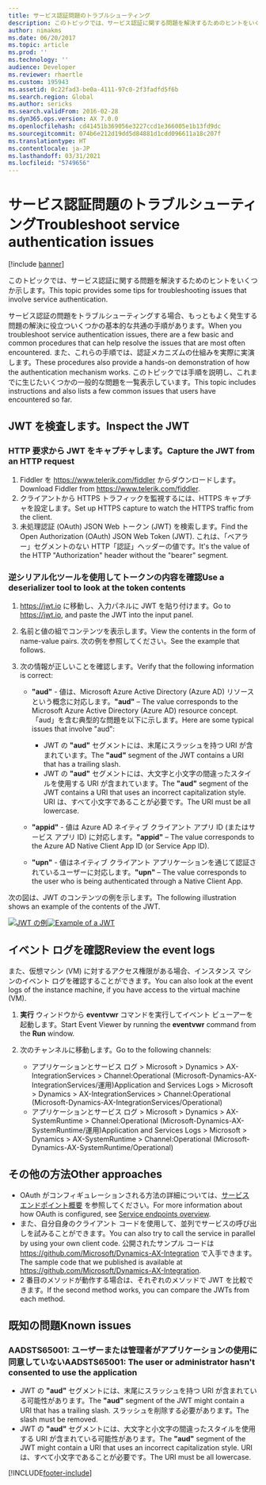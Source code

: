 ```yaml
---
title: サービス認証問題のトラブルシューティング
description: このトピックでは、サービス認証に関する問題を解決するためのヒントをいくつか示します。
author: nimakms
ms.date: 06/20/2017
ms.topic: article
ms.prod: ''
ms.technology: ''
audience: Developer
ms.reviewer: rhaertle
ms.custom: 195943
ms.assetid: 0c22fad3-be0a-4111-97c0-2f3fadfd5f6b
ms.search.region: Global
ms.author: sericks
ms.search.validFrom: 2016-02-28
ms.dyn365.ops.version: AX 7.0.0
ms.openlocfilehash: cd41451b369056e3227ccd1e366005e1b13fd9dc
ms.sourcegitcommit: 074b6e212d19dd5d84881d1cdd096611a18c207f
ms.translationtype: HT
ms.contentlocale: ja-JP
ms.lasthandoff: 03/31/2021
ms.locfileid: "5749656"
---
```

# <a name="troubleshoot-service-authentication-issues"></a><span data-ttu-id="b3bec-103">サービス認証問題のトラブルシューティング</span><span class="sxs-lookup"><span data-stu-id="b3bec-103">Troubleshoot service authentication issues</span></span>

[!include [banner](../includes/banner.md)]

<span data-ttu-id="b3bec-104">このトピックでは、サービス認証に関する問題を解決するためのヒントをいくつか示します。</span><span class="sxs-lookup"><span data-stu-id="b3bec-104">This topic provides some tips for troubleshooting issues that involve service authentication.</span></span>

<span data-ttu-id="b3bec-105">サービス認証の問題をトラブルシューティングする場合、もっともよく発生する問題の解決に役立ついくつかの基本的な共通の手順があります。</span><span class="sxs-lookup"><span data-stu-id="b3bec-105">When you troubleshoot service authentication issues, there are a few basic and common procedures that can help resolve the issues that are most often encountered.</span></span> <span data-ttu-id="b3bec-106">また、これらの手順では、認証メカニズムの仕組みを実際に実演します。</span><span class="sxs-lookup"><span data-stu-id="b3bec-106">These procedures also provide a hands-on demonstration of how the authentication mechanism works.</span></span> <span data-ttu-id="b3bec-107">このトピックでは手順を説明し、これまでに生じたいくつかの一般的な問題を一覧表示しています。</span><span class="sxs-lookup"><span data-stu-id="b3bec-107">This topic includes instructions and also lists a few common issues that users have encountered so far.</span></span>

## <a name="inspect-the-jwt"></a><span data-ttu-id="b3bec-108">JWT を検査します。</span><span class="sxs-lookup"><span data-stu-id="b3bec-108">Inspect the JWT</span></span>
### <a name="capture-the-jwt-from-an-http-request"></a><span data-ttu-id="b3bec-109">HTTP 要求から JWT をキャプチャします。</span><span class="sxs-lookup"><span data-stu-id="b3bec-109">Capture the JWT from an HTTP request</span></span>

1. <span data-ttu-id="b3bec-110">Fiddler を <https://www.telerik.com/fiddler> からダウンロードします。</span><span class="sxs-lookup"><span data-stu-id="b3bec-110">Download Fiddler from <https://www.telerik.com/fiddler>.</span></span>
2. <span data-ttu-id="b3bec-111">クライアントから HTTPS トラフィックを監視するには、HTTPS キャプチャを設定します。</span><span class="sxs-lookup"><span data-stu-id="b3bec-111">Set up HTTPS capture to watch the HTTPS traffic from the client.</span></span>
3. <span data-ttu-id="b3bec-112">未処理認証 (OAuth) JSON Web トークン (JWT) を検索します。</span><span class="sxs-lookup"><span data-stu-id="b3bec-112">Find the Open Authorization (OAuth) JSON Web Token (JWT).</span></span> <span data-ttu-id="b3bec-113">これは、「ベアラー」セグメントのない HTTP「認証」ヘッダーの値です。</span><span class="sxs-lookup"><span data-stu-id="b3bec-113">It's the value of the HTTP "Authorization" header without the "bearer" segment.</span></span>

### <a name="use-a-deserializer-tool-to-look-at-the-token-contents"></a><span data-ttu-id="b3bec-114">逆シリアル化ツールを使用してトークンの内容を確認</span><span class="sxs-lookup"><span data-stu-id="b3bec-114">Use a deserializer tool to look at the token contents</span></span>

1. <span data-ttu-id="b3bec-115"><https://jwt.io> に移動し、入力パネルに JWT を貼り付けます。</span><span class="sxs-lookup"><span data-stu-id="b3bec-115">Go to <https://jwt.io>, and paste the JWT into the input panel.</span></span>
2. <span data-ttu-id="b3bec-116">名前と値の組でコンテンツを表示します。</span><span class="sxs-lookup"><span data-stu-id="b3bec-116">View the contents in the form of name-value pairs.</span></span> <span data-ttu-id="b3bec-117">次の例を参照してください。</span><span class="sxs-lookup"><span data-stu-id="b3bec-117">See the example that follows.</span></span>
3. <span data-ttu-id="b3bec-118">次の情報が正しいことを確認します。</span><span class="sxs-lookup"><span data-stu-id="b3bec-118">Verify that the following information is correct:</span></span>

    - <span data-ttu-id="b3bec-119">**"aud"** - 値は、Microsoft Azure Active Directory (Azure AD) リソースという概念に対応します。</span><span class="sxs-lookup"><span data-stu-id="b3bec-119">**"aud"** – The value corresponds to the Microsoft Azure Active Directory (Azure AD) resource concept.</span></span> <span data-ttu-id="b3bec-120">「aud」を含む典型的な問題を以下に示します。</span><span class="sxs-lookup"><span data-stu-id="b3bec-120">Here are some typical issues that involve "aud":</span></span>

        - <span data-ttu-id="b3bec-121">JWT の **"aud"** セグメントには、末尾にスラッシュを持つ URI が含まれています。</span><span class="sxs-lookup"><span data-stu-id="b3bec-121">The **"aud"** segment of the JWT contains a URI that has a trailing slash.</span></span>
        - <span data-ttu-id="b3bec-122">JWT の **"aud"** セグメントには、大文字と小文字の間違ったスタイルを使用する URI が含まれています。</span><span class="sxs-lookup"><span data-stu-id="b3bec-122">The **"aud"** segment of the JWT contains a URI that uses an incorrect capitalization style.</span></span> <span data-ttu-id="b3bec-123">URI は、すべて小文字であることが必要です。</span><span class="sxs-lookup"><span data-stu-id="b3bec-123">The URI must be all lowercase.</span></span>

    - <span data-ttu-id="b3bec-124">**"appid"** - 値は Azure AD ネイティブ クライアント アプリ ID (またはサービス アプリ ID) に対応します。</span><span class="sxs-lookup"><span data-stu-id="b3bec-124">**"appid"** – The value corresponds to the Azure AD Native Client App ID (or Service App ID).</span></span>
    - <span data-ttu-id="b3bec-125">**"upn"** - 値はネイティブ クライアント アプリケーションを通じて認証されているユーザーに対応します。</span><span class="sxs-lookup"><span data-stu-id="b3bec-125">**"upn"** – The value corresponds to the user who is being authenticated through a Native Client App.</span></span>

<span data-ttu-id="b3bec-126">次の図は、JWT のコンテンツの例を示します。</span><span class="sxs-lookup"><span data-stu-id="b3bec-126">The following illustration shows an example of the contents of the JWT.</span></span>

<span data-ttu-id="b3bec-127">[![JWT の例](./media/serviceauthenticationtroubleshooting01.png)](./media/serviceauthenticationtroubleshooting01.png)</span><span class="sxs-lookup"><span data-stu-id="b3bec-127">[![Example of a JWT](./media/serviceauthenticationtroubleshooting01.png)](./media/serviceauthenticationtroubleshooting01.png)</span></span>

## <a name="review-the-event-logs"></a><span data-ttu-id="b3bec-128">イベント ログを確認</span><span class="sxs-lookup"><span data-stu-id="b3bec-128">Review the event logs</span></span>
<span data-ttu-id="b3bec-129">また、仮想マシン (VM) に対するアクセス権限がある場合、インスタンス マシンのイベント ログを確認することができます。</span><span class="sxs-lookup"><span data-stu-id="b3bec-129">You can also look at the event logs of the instance machine, if you have access to the virtual machine (VM).</span></span>

1. <span data-ttu-id="b3bec-130">**実行** ウィンドウから **eventvwr** コマンドを実行してイベント ビューアーを起動します。</span><span class="sxs-lookup"><span data-stu-id="b3bec-130">Start Event Viewer by running the **eventvwr** command from the **Run** window.</span></span>
2. <span data-ttu-id="b3bec-131">次のチャンネルに移動します。</span><span class="sxs-lookup"><span data-stu-id="b3bec-131">Go to the following channels:</span></span>

    - <span data-ttu-id="b3bec-132">アプリケーションとサービス ログ &gt; Microsoft &gt; Dynamics &gt; AX-IntegrationServices &gt; Channel:Operational (Microsoft-Dynamics-AX-IntegrationServices/運用)</span><span class="sxs-lookup"><span data-stu-id="b3bec-132">Application and Services Logs &gt; Microsoft &gt; Dynamics &gt; AX-IntegrationServices &gt; Channel:Operational (Microsoft-Dynamics-AX-IntegrationServices/Operational)</span></span>
    - <span data-ttu-id="b3bec-133">アプリケーションとサービス ログ &gt; Microsoft &gt; Dynamics &gt; AX-SystemRuntime &gt; Channel:Operational (Microsoft-Dynamics-AX-SystemRuntime/運用)</span><span class="sxs-lookup"><span data-stu-id="b3bec-133">Application and Services Logs &gt; Microsoft &gt; Dynamics &gt; AX-SystemRuntime &gt; Channel:Operational (Microsoft-Dynamics-AX-SystemRuntime/Operational)</span></span>

## <a name="other-approaches"></a><span data-ttu-id="b3bec-134">その他の方法</span><span class="sxs-lookup"><span data-stu-id="b3bec-134">Other approaches</span></span>
- <span data-ttu-id="b3bec-135">OAuth がコンフィギュレーションされる方法の詳細については、[サービス エンドポイント概要](services-home-page.md) を参照してください。</span><span class="sxs-lookup"><span data-stu-id="b3bec-135">For more information about how OAuth is configured, see [Service endpoints overview](services-home-page.md).</span></span>
- <span data-ttu-id="b3bec-136">また、自分自身のクライアント コードを使用して、並列でサービスの呼び出しを試みることができます。</span><span class="sxs-lookup"><span data-stu-id="b3bec-136">You can also try to call the service in parallel by using your own client code.</span></span> <span data-ttu-id="b3bec-137">公開されたサンプル コードは <https://github.com/Microsoft/Dynamics-AX-Integration> で入手できます。</span><span class="sxs-lookup"><span data-stu-id="b3bec-137">The sample code that we published is available at <https://github.com/Microsoft/Dynamics-AX-Integration>.</span></span>
- <span data-ttu-id="b3bec-138">2 番目のメソッドが動作する場合は、それぞれのメソッドで JWT を比較できます。</span><span class="sxs-lookup"><span data-stu-id="b3bec-138">If the second method works, you can compare the JWTs from each method.</span></span>

## <a name="known-issues"></a><span data-ttu-id="b3bec-139">既知の問題</span><span class="sxs-lookup"><span data-stu-id="b3bec-139">Known issues</span></span>
### <a name="aadsts65001-the-user-or-administrator-hasnt-consented-to-use-the-application"></a><span data-ttu-id="b3bec-140">AADSTS65001: ユーザーまたは管理者がアプリケーションの使用に同意していない</span><span class="sxs-lookup"><span data-stu-id="b3bec-140">AADSTS65001: The user or administrator hasn't consented to use the application</span></span>

- <span data-ttu-id="b3bec-141">JWT の **"aud"** セグメントには、末尾にスラッシュを持つ URI が含まれている可能性があります。</span><span class="sxs-lookup"><span data-stu-id="b3bec-141">The **"aud"** segment of the JWT might contain a URI that has a trailing slash.</span></span> <span data-ttu-id="b3bec-142">スラッシュを削除する必要があります。</span><span class="sxs-lookup"><span data-stu-id="b3bec-142">The slash must be removed.</span></span>
- <span data-ttu-id="b3bec-143">JWT の **"aud"** セグメントには、大文字と小文字の間違ったスタイルを使用する URI が含まれている可能性があります。</span><span class="sxs-lookup"><span data-stu-id="b3bec-143">The **"aud"** segment of the JWT might contain a URI that uses an incorrect capitalization style.</span></span> <span data-ttu-id="b3bec-144">URI は、すべて小文字であることが必要です。</span><span class="sxs-lookup"><span data-stu-id="b3bec-144">The URI must be all lowercase.</span></span>


[!INCLUDE[footer-include](../../../includes/footer-banner.md)]